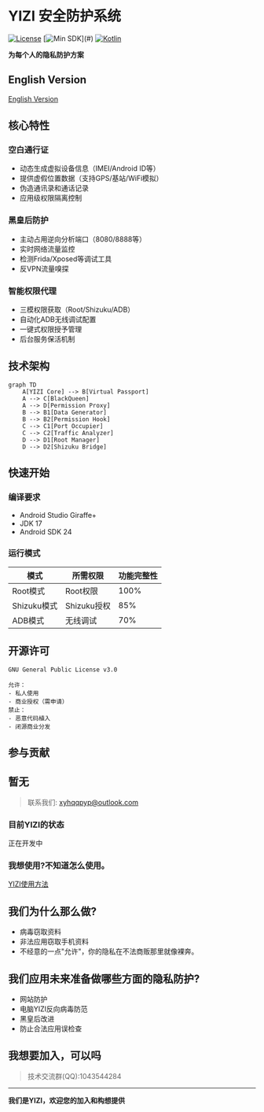 # YIZI 安全防护系统

[![License](https://img.shields.io/badge/license-GPLv3-blue.svg)](LICENSE)
[![Min SDK](https://img.shields.io/badge/min%20SDK-24%2B(Android%207.0)-green.svg)](#)
[![Kotlin](https://img.shields.io/badge/language-Kotlin%2BJava-purple.svg)](#)

**为每个人的隐私防护方案** 

## English Version

[English Version](README_EN.md)

## 核心特性

### 空白通行证
- 动态生成虚拟设备信息（IMEI/Android ID等）
- 提供虚假位置数据（支持GPS/基站/WiFi模拟）
- 伪造通讯录和通话记录
- 应用级权限隔离控制

### 黑皇后防护
- 主动占用逆向分析端口（8080/8888等）
- 实时网络流量监控
- 检测Frida/Xposed等调试工具
- 反VPN流量嗅探

### 智能权限代理
- 三模权限获取（Root/Shizuku/ADB）
- 自动化ADB无线调试配置
- 一键式权限授予管理
- 后台服务保活机制

## 技术架构

```
graph TD
    A[YIZI Core] --> B[Virtual Passport]
    A --> C[BlackQueen]
    A --> D[Permission Proxy]
    B --> B1[Data Generator]
    B --> B2[Permission Hook]
    C --> C1[Port Occupier]
    C --> C2[Traffic Analyzer]
    D --> D1[Root Manager]
    D --> D2[Shizuku Bridge]
```

## 快速开始

### 编译要求
- Android Studio Giraffe+ 
- JDK 17
- Android SDK 24

### 运行模式
| 模式 | 所需权限 | 功能完整性 |
|------|---------|-----------|
| Root模式 | Root权限 | 100% |
| Shizuku模式 | Shizuku授权 | 85% |
| ADB模式 | 无线调试 | 70% |

##  开源许可
```text
GNU General Public License v3.0

允许：
- 私人使用
- 商业授权（需申请）
禁止：
- 恶意代码植入
- 闭源商业分发
```

##  参与贡献
**暂无**
---

>  联系我们: xyhqqpyp@outlook.com


### 目前YIZI的状态
正在开发中

### 我想使用?不知道怎么使用。
[YIZI使用方法](YIZI使用方法.md)

## 我们为什么那么做?

- 病毒窃取资料
- 非法应用窃取手机资料
- 不经意的一点"允许"，你的隐私在不法商贩那里就像裸奔。

## 我们应用未来准备做哪些方面的隐私防护?

- 网站防护
- 电脑YIZI反向病毒防范
- 黑皇后改进
- 防止合法应用误检查

## 我想要加入，可以吗
>  技术交流群(QQ):1043544284 
---
**我们是YIZI，欢迎您的加入和构想提供**
